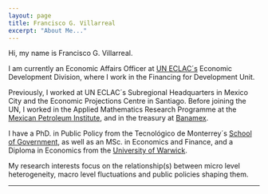 ```yaml
---
layout: page
title: Francisco G. Villarreal
excerpt: "About Me..."
---
```


Hi, my name is Francisco G. Villarreal.

I am currently an Economic Affairs Officer at [UN ECLAC´s](https://www.cepal.org/en) Economic Development Division, where I work in the Financing for Development Unit.   

Previously, I worked at UN ECLAC´s Subregional Headquarters in Mexico City and the Economic Projections Centre in Santiago. Before joining the UN, I worked in the Applied Mathematics Research Programme at the [Mexican Petroleum Institute](https://www.gob.mx/imp), and in the treasury at [Banamex](https://www.banamex.com/).

I have a PhD. in Public Policy from the Tecnológico de Monterrey´s [School of Government](https://escueladegobierno.itesm.mx/), as well as an MSc. in Economics and Finance, and a Diploma in Economics from the [University of Warwick](https://warwick.ac.uk/).

My research interests focus on the relationship(s) between micro level heterogeneity, macro level fluctuations and public policies shaping them.

---